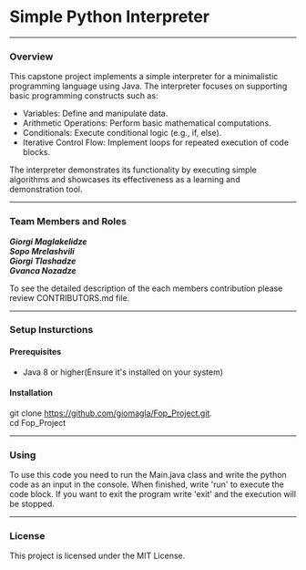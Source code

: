 # Simple Python Interpreter
___
### Overview
This capstone project implements a simple interpreter for a minimalistic programming language using Java. The interpreter focuses on supporting basic programming constructs such as:

 - Variables: Define and manipulate data.
 - Arithmetic Operations: Perform basic mathematical computations.
 - Conditionals: Execute conditional logic (e.g., if, else).
 - Iterative Control Flow: Implement loops for repeated execution of code blocks.

The interpreter demonstrates its functionality by executing simple algorithms and showcases its effectiveness as a learning and demonstration tool.
___
### Team Members and Roles
***Giorgi Maglakelidze***   
***Sopo Mrelashvili***    
***Giorgi Tlashadze***    
***Gvanca Nozadze***

To see the detailed description of the each members contribution please review CONTRIBUTORS.md file. 

___
### Setup Insturctions
#### Prerequisites
 - Java 8 or higher(Ensure it's installed on your system)
#### Installation
git clone https://github.com/giomagla/Fop_Project.git.  
cd Fop_Project
___
### Using 
To use this code you need to run the Main.java class and write the python code as an input in the console. When finished, write 'run' to execute the code block. If you want to exit the program write 'exit' and the execution will be stopped.

___
### License
This project is licensed under the MIT License.

